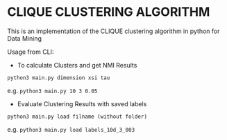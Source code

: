 # CLIQUE CLUSTERING ALGORITHM

This is an implementation of the CLIQUE clustering algorithm in python for Data Mining

Usage from CLI:
- To calculate Clusters and get NMI Results

`python3 main.py dimension xsi tau`

e.g.
`python3 main.py 10 3 0.05`

- Evaluate Clustering Results with saved labels

`python3 main.py load filname (without folder)`

e.g.
`python3 main.py load labels_10d_3_003`

